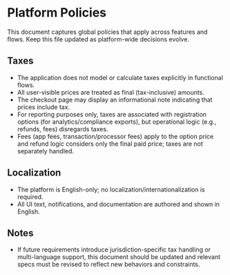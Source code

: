 # Platform Policies

This document captures global policies that apply across features and flows. Keep this file updated as platform-wide decisions evolve.

## Taxes

- The application does not model or calculate taxes explicitly in functional flows.
- All user-visible prices are treated as final (tax-inclusive) amounts.
- The checkout page may display an informational note indicating that prices include tax.
- For reporting purposes only, taxes are associated with registration options (for analytics/compliance exports), but operational logic (e.g., refunds, fees) disregards taxes.
- Fees (app fees, transaction/processor fees) apply to the option price and refund logic considers only the final paid price; taxes are not separately handled.

## Localization

- The platform is English-only; no localization/internationalization is required.
- All UI text, notifications, and documentation are authored and shown in English.

## Notes

- If future requirements introduce jurisdiction-specific tax handling or multi-language support, this document should be updated and relevant specs must be revised to reflect new behaviors and constraints.
